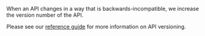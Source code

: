 When an API changes in a way that is backwards-incompatible, we increase the version number of the API. 

Please see our [reference guide](https://developer.service.hmrc.gov.uk/api-documentation/docs/reference-guide#versioning) for more information on API versioning.
